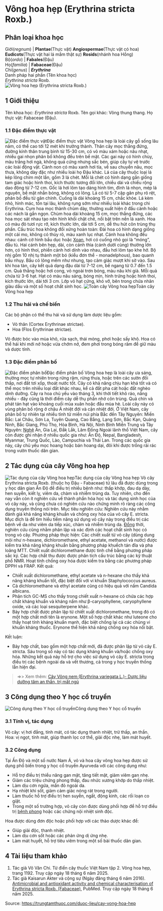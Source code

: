 # Vông hoa hẹp (Erythrina stricta Roxb.)

Phân loại khoa học  
---  
Giới(_regnum_) |  **Plantae**(Thực vật) **Angiospermae**(Thực vật có hoa) **Eudicots**(Thực vật hai lá mầm thật sự) **Rosids**(nhánh hoa Hồng)  
Bộ(_ordo_) | **Fabales**(Đậu)  
Họ(_familia_) | **Fabaceae**(Đậu)  
Chi(_genus_) | **_Erythrina_**  
Danh pháp hai phần (Tên khoa học)  
_Erythrina stricta_ Roxb.  
![Vông hoa hẹp \(Erythrina stricta Roxb.\)](https://trungtamthuoc.com/images/others/vong-hoa-hep-2187.jpg)
##  1 Giới thiệu
Tên khoa học: _Erythrina stricta_ Roxb.
Tên gọi khác: Vông thung thang.
Họ thực vật: Fabaceae (Đậu).
### 1.1 Đặc điểm thực vật
![Đặc điểm thực vật](https://trungtamthuoc.com/images/item/vong-hoa-hep-0.jpg)Đặc điểm thực vật
Vông hoa hẹp là loài cây gỗ sống lâu năm, có thể cao tới 12 mét khi trưởng thành. Thân cây mọc thẳng đứng, đường kính thân trung bình từ 15-30 cm, có vỏ màu xám hoặc nâu nhạt, nhiều gai nhọn phân bố không đều trên bề mặt. Các gai này có hình chùy, màu trắng hơi ngà, không quá cứng nhưng sắc bén, giúp cây tự vệ trước các loài động vật.
Cành non có màu xanh hơi tía, về sau chuyển nâu, mọc thưa, không dày đặc như nhiều loài họ Đậu khác.
Lá của cây thuộc loại lá kép lông chim một lần, gồm 3 lá chét. Mỗi lá chét có hình dạng gần giống tam giác hoặc hình thoi, kích thước tương đối lớn, chiều dài và chiều rộng dao động từ 7-12 cm. Gốc lá hơi lõm tạo dáng hình tim, đỉnh lá nhọn, mép lá nguyên, bề mặt nhẵn bóng, không có lông. Lá có từ 5-7 cặp gân phụ rõ rệt, phân bố đều từ gân chính. Cuống lá dài khoảng 15 cm, chắc khỏe. Lá kèm nhỏ, hình mác, tồn tại lâu, không rụng sớm như nhiều loài khác trong chi Erythrina.
Cụm hoa mọc thành chùm dày, thường xuất hiện ở đầu cành hoặc các nách lá gần ngọn. Chùm hoa dài khoảng 15 cm, mọc thẳng đứng, các hoa mọc sát nhau tạo nên hình khối chặt chẽ, nổi bật trên nền lá xanh.
Hoa có màu đỏ tươi rực rỡ, kích thước lớn, dài tới 5 cm, dễ thu hút côn trùng thụ phấn. Cấu trúc hoa không đối xứng hoàn toàn:
Đài hoa có hình dạng giống một cái mo, không có thùy rõ, màu xanh lục nhạt.
Cánh hoa không đều nhau: cánh cờ hình bầu dục hoặc [Xoan](https://trungtamthuoc.com/duoc-lieu/cay-xoan "Xoan"), hơi có cuống nhỏ gọi là “móng”, đầu tù. Hai cánh bên hẹp, dài, còn cánh thìa (cánh dưới cùng) thường lớn hơn, có hình thoi, phiến cánh hơi dính vào nhau, đầu hơi lõm tạo khe hở.
Bộ nhị gồm 10 nhị tụ thành một bó (kiểu đơn thể - monadelphous), bao quanh bầu nhụy. Bầu có lông mềm như nhung, tạo cảm giác mượt khi sờ vào.
Sau khi hoa tàn, cây kết quả dạng đậu dài từ 7-12 cm, bề ngang từ 0.7 đến 1.5 cm. Quả thẳng hoặc hơi cong, vỏ ngoài trơn bóng, màu nâu khi già. Mỗi quả chứa từ 3-6 hạt.
Hạt có màu nâu sáng, bóng mịn, hình trứng hoặc hình thoi, kích thước lớn, dài tới 3 cm. Lớp vỏ hạt cứng, khó vỡ, bên trong chứa nhân giàu dầu và một số hoạt chất sinh học.
![Toàn cây Vông hoa hẹp](https://trungtamthuoc.com/images/item/vong-hoa-hep-4.jpg)Toàn cây Vông hoa hẹp
### 1.2 Thu hái và chế biến
Các bộ phận có thể thu hái và sử dụng làm dược liệu gồm:
  * Vỏ thân (Cortex Erythrinae strictae).
  * Hoa (Flos Erythrinae strictae).


Vỏ được bóc vào mùa khô, rửa sạch, thái mỏng, phơi hoặc sấy khô. Hoa có thể hái khi mới nở hoặc vừa chớm nở, đem phơi trong bóng râm để giữ màu và dược tính.
### 1.3 Đặc điểm phân bố
![Đặc điểm phân bố](https://trungtamthuoc.com/images/item/vong-hoa-hep-1.jpg)Đặc điểm phân bố
Vông hoa hẹp là loài cây ưa sáng, thường mọc tự nhiên trong rừng rậm, rừng thưa, hoặc trên các sườn đồi thấp, nơi đất tơi xốp, thoát nước tốt. Cây có khả năng chịu hạn khá tốt và có thể mọc trên nhiều loại đất khác nhau, kể cả đất pha cát hoặc đất nghèo dinh dưỡng.
Cây ra hoa chủ yếu vào tháng 3, khi thời tiết khô ráo, nắng nhiều - đây cũng là thời điểm cây dễ thụ phấn nhờ côn trùng. Quả chín và phát tán hạt vào khoảng cuối mùa xuân hoặc đầu mùa hè.
Loài cây này có vùng phân bố rộng ở châu Á nhiệt đới và cận nhiệt đới. Ở Việt Nam, cây phân bố tự nhiên tại nhiều tỉnh từ miền núi phía Bắc đến Tây Nguyên:
Miền Bắc: Lai Châu, Sơn La, Tuyên Quang, Cao Bằng, Lạng Sơn, Bắc Kạn, Quảng Ninh, Bắc Giang, Phú Thọ, Hòa Bình, Hà Nội, Ninh Bình
Miền Trung và Tây Nguyên: [Nghệ](https://trungtamthuoc.com/duoc-lieu/nghe-21 "Nghệ") An, Gia Lai, Đắk Lắk, Lâm Đồng
Ngoài lãnh thổ Việt Nam, cây còn được ghi nhận ở nhiều quốc gia như: Ấn Độ, Nepal, Bangladesh, Myanmar, Trung Quốc, Lào, Campuchia và Thái Lan. Trong các quốc gia này, cây chủ yếu mọc hoang hoặc bán hoang dại, đôi khi được trồng rải rác trong vườn thuốc dân gian.
##  2 Tác dụng của cây Vông hoa hẹp
![Tác dụng của cây Vông hoa hẹp](https://trungtamthuoc.com/images/item/vong-hoa-hep-2.jpg)Tác dụng của cây Vông hoa hẹp
Vỏ cây Erythrina stricta Roxb. (thuộc họ Đậu - Fabaceae) từ lâu đã được dùng trong y học dân gian Ấn Độ để điều trị nhiều bệnh như: thấp khớp, đau dạ dày, hen suyễn, kiết lỵ, viêm da, chàm và nhiễm trùng da. Tuy nhiên, cho đến nay vẫn còn ít nghiên cứu về thành phần hóa học và tác dụng sinh học của vỏ cây này, và cũng chưa có nghiên cứu nào chứng minh rõ ràng các công dụng truyền thống nói trên.
Mục tiêu nghiên cứu: Nghiên cứu này nhằm đánh giá khả năng kháng khuẩn và chống oxy hóa của vỏ cây E. stricta. Mục đích là để tìm hiểu tiềm năng sử dụng vỏ cây này trong điều trị các bệnh về da như viêm da tiếp xúc, chàm và nhiễm trùng da. [Đồng](https://trungtamthuoc.com/hoat-chat/dong "Đồng") thời, nghiên cứu cũng nhằm phân lập và xác định các hoạt chất sinh học có trong vỏ cây.
Phương pháp thực hiện: Các chiết xuất từ vỏ cây (dùng dung môi như n-hexane, dichloromethane, ethyl acetate, methanol và nước) được kiểm tra khả năng kháng khuẩn bằng phương pháp khuếch tán đĩa và pha loãng MTT. Chiết xuất dichloromethane được tinh chế bằng phương pháp sắc ký. Các hợp chất thu được được phân tích cấu trúc bằng các kỹ thuật phổ NMR. Hoạt tính chống oxy hóa được kiểm tra bằng các phương pháp DPPH và FRAP.
Kết quả:
  * Chiết xuất dichloromethane, ethyl acetate và n-hexane cho thấy khả năng kháng khuẩn tốt, đặc biệt đối với vi khuẩn Staphylococcus aureus.
  * Cả dichloromethane và ethyl acetate cũng có hiệu quả với nấm Candida albicans.
  * Phân tích GC-MS cho thấy trong chiết xuất n-hexane có chứa các hợp chất kháng khuẩn và kháng nấm như β-caryophyllene, caryophyllene oxide, và các loại sesquiterpene khác.
  * Bảy hợp chất được phân lập từ chiết xuất dichloromethane, trong đó có một hợp chất mới tên là erynone. Một số hợp chất khác như luteone cho thấy hoạt tính kháng khuẩn mạnh, đặc biệt chống lại cả các chủng vi khuẩn kháng thuốc. Erynone thể hiện khả năng chống oxy hóa nổi bật.


Kết luận:
  * Bảy hợp chất, bao gồm một hợp chất mới, đã được phân lập từ vỏ cây E. stricta. Sáu trong số này có tác dụng kháng khuẩn và/hoặc chống oxy hóa. Những kết quả này hỗ trợ cho việc sử dụng vỏ cây E. stricta trong điều trị các bệnh ngoài da và vết thương, cả trong y học truyền thống lẫn hiện đại.


> =>> Xem thêm: [Cây Vông nem (Erythrina variegata L.)- Dược liệu dưỡng tâm an thần, trị mất ngủ](https://trungtamthuoc.com/duoc-lieu/vong-nem)
##  3 Công dụng theo Y học cổ truyền
![Công dụng theo Y học cổ truyền](https://trungtamthuoc.com/images/item/vong-hoa-hep-3.jpg)Công dụng theo Y học cổ truyền
### 3.1 Tính vị, tác dụng
Vỏ cây: vị hơi đắng, tính mát, có tác dụng thanh nhiệt, trừ thấp, an thần.
Hoa: vị ngọt, tính mát, giúp thanh lọc cơ thể, giải độc nhẹ, làm mát huyết.
### 3.2 Công dụng
Tại Ấn Độ và một số nước Nam Á, vỏ và hoa cây vông hoa hẹp được sử dụng phổ biến trong y học cổ truyền Ayurveda với các công dụng như:
  * Hỗ trợ điều trị thiểu năng gan mật, tăng tiết mật, giảm viêm gan nhẹ.
  * Giảm các triệu chứng phong thấp, đau nhức xương khớp do thấp nhiệt.
  * Làm dịu cơn ngứa, mẩn đỏ ngoài da.
  * Hạ nhiệt khi sốt, giảm cảm giác nóng rát trong người.
  * Làm thuốc hỗ trợ điều trị hen suyễn, ngất, động kinh, các rối loạn co giật.
  * Trong một số trường hợp, vỏ cây còn được dùng phối hợp để hỗ trợ điều trị [bệnh phong](https://trungtamthuoc.com/bai-viet/benh-phong "bệnh phong") hoặc các chứng nội nhiệt sinh độc.


Hoa được dùng đơn độc hoặc phối hợp với các thảo dược khác để:
  * Giúp giải độc, thanh nhiệt.
  * Làm dịu cơn sốt hoặc các phản ứng dị ứng nhẹ.
  * Làm mát huyết, hỗ trợ tiêu viêm trong một số bài thuốc dân gian.


##  4 Tài liệu tham khảo
  1. Tác giả Võ Văn Chi. Từ điển cây thuốc Việt Nam tập 2. Vông hoa hẹp, trang 1192. Truy cập ngày 18 tháng 6 năm 2025.
  2. Tác giả Kaisarun Akter và cộng sự (Ngày đăng tháng 6 năm 2016). [Antimicrobial and antioxidant activity and chemical characterisation of Erythrina stricta Roxb. (Fabaceae)](https://pubmed.ncbi.nlm.nih.gov/26969405/), PubMed. Truy cập ngày 18 tháng 6 năm 2025.




Source: https://trungtamthuoc.com/duoc-lieu/cay-vong-hoa-hep